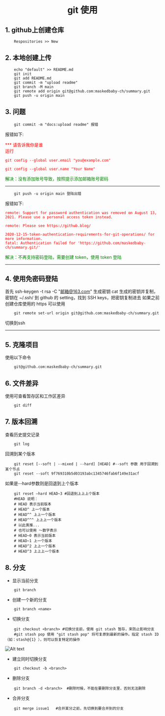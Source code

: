 # <center>git 使用</center>
## 1. github上创建仓库  
        Respositories >> New
## 2. 本地创建上传
```shell
    echo "default" >> README.md
    git init
    git add README.md
    git commit -m "upload readme"
    git branch -M main
    git remote add origin git@github.com:maskedbaby-ch/summary.git
    git push -u origin main
```
## 3. 问题
```shell
    git commit -m "docs:upload readme" 报错
```
报错如下:

<font color = red>

*** 请告诉我你是谁  
运行  
```shell
git config --global user.email "you@example.com"

git config --global user.name "Your Name"
```
</font>

<font color = green>
解决：没有添加账号导致，按照提示添加邮箱账号密码  
</font>  

**********************************************

```shell
    git push -u origin main 登陆出错
```  

报错如下:
<font color = red>
```shell
remote: Support for password authentication was removed on August 13, 2021. Please use a personal access token instead.   

remote: Please see https://github.blog/   

2020-12-15-token-authentication-requirements-for-git-operations/ for more information.
fatal: Authentication failed for 'https://github.com/maskedbaby-ch/summary.git/'
```
</font>

<font color = green>
解决：不再支持密码登陆，需要创建 token，使用 token 登陆
</font> 

*********************************************************
## 4. 使用免密码登陆
首先 ssh-keygen -t rsa -C "邮箱@163.com" 生成密钥
cat 生成的密钥并复制，密钥在 ~/.ssh/
到 github 的 setting，找到 SSH keys，把密钥复制进去
如果之前创建仓库使用的 https 可以使用
```shell
    git remote set-url origin git@github.com:maskedbaby-ch/summary.git
```
切换到ssh

******************************************************
## 5. 克隆项目
使用以下命令
```shell
    git@github.com:maskedbaby-ch/summary.git
```
## 6. 文件差异

使用可查看暂存区和工作区差异
```shell
    git diff
```
## 7. 版本回溯
查看历史提交记录

```shell
    git log
```
回溯到某个版本

```shell
    git reset [--soft | --mixed | --hard] [HEAD] #--soft 参数 用于回溯到某个节点
    git reset --soft 9f769310b5d03193abc1345746fab6f149e31acf
```

如果是--hard参数则是回退到上个版本

```shell
    git reset –hard HEAD~3 #回退到上上上个版本
    #HEAD 说明：
    # HEAD 表示当前版本
    # HEAD^ 上一个版本
    # HEAD^^ 上上一个版本
    # HEAD^^^ 上上上一个版本
    # 以此类推...
    # 也可以使用 ～数字表示
    # HEAD~0 表示当前版本
    # HEAD~1 上一个版本
    # HEAD^2 上上一个版本
    # HEAD^3 上上上一个版本
```

## 8. 分支 
* 显示当前分支 
```shell
    git branch   
```

* 创建一个新的分支 
```shell
    git branch <name>
```

* 切换分支
```shell
    git checkout <branch> #切换分支前，使用 git stash 暂存，来防止影响分支
    #git stash pop 使用 "git stash pop" 将可复原到最新的操作。指定 stash ID （如：stash@{1} ），则可以恢复特定的操作
```
![Alt text](https://backlog.com/git-tutorial/tw/img/post/stepup/capture_stepup1_3_3.png "Stash")


* 建立同时切换分支
```shell
    git checkout -b <branch>
```

* 删除分支
```shell
    git branch -d <branch>  #删除时候，不能在要删除分支里，否则无法删除
```
* 合并分支
```shell
    git merge issue1   #合并某分之前，先切换到要合并到的分支
```





